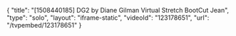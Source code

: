 {
    "title": "[1508440185] DG2 by Diane Gilman Virtual Stretch BootCut Jean",
    "type": "solo",
    "layout": "iframe-static",
    "videoId": "123178651",
    "url": "\/tvpembed\/123178651"
}